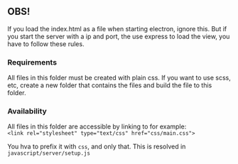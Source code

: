 ## OBS!
If you load the index.html as a file when starting electron, ignore this. But if
you start the server with a ip and port, the use express to load the view, you
have to follow these rules.

### Requirements
All files in this folder must be created with plain css. If you want to use
scss, etc, create a new folder that contains the files and build the file to this folder.

### Availability
All files in this folder are accessible by linking to for example:  
 ```<link rel="stylesheet" type="text/css" href="css/main.css">```
 
You hva to prefix it with ```css```, and only that. This is resolved in ```javascript/server/setup.js```